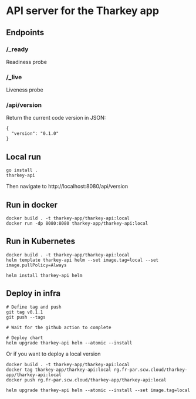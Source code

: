 # API server for the Tharkey app

## Endpoints

### /_ready
Readiness probe

### /_live
Liveness probe

### /api/version
Return the current code version in JSON:
```
{
  "version": "0.1.0"
}
```

## Local run
```
go install .
tharkey-api
```
Then navigate to http://localhost:8080/api/version

## Run in docker
```
docker build . -t tharkey-app/tharkey-api:local
docker run -dp 8080:8080 tharkey-app/tharkey-api:local
```

## Run in Kubernetes
```
docker build . -t tharkey-app/tharkey-api:local
helm template tharkey-api helm --set image.tag=local --set image.pullPolicy=Always

helm install tharkey-api helm
```

## Deploy in infra
```shell
# Define tag and push 
git tag v0.1.1
git push --tags

# Wait for the github action to complete

# Deploy chart
helm upgrade tharkey-api helm --atomic --install
```

Or if you want to deploy a local version
```
docker build . -t tharkey-app/tharkey-api:local
docker tag tharkey-app/tharkey-api:local rg.fr-par.scw.cloud/tharkey-app/tharkey-api:local
docker push rg.fr-par.scw.cloud/tharkey-app/tharkey-api:local

helm upgrade tharkey-api helm --atomic --install --set image.tag=local
```